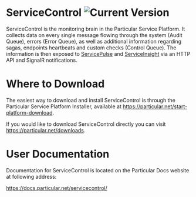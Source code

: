 ServiceControl ![Current Version](https://img.shields.io/github/release/particular/servicecontrol.svg?style=flat&label=current%20version)
=====================

ServiceControl is the monitoring brain in the Particular Service Platform. It collects data on every single message flowing through the system (Audit Queue), errors (Error Queue), as well as additional information regarding sagas, endpoints heartbeats and custom checks (Control Queue). The information is then exposed to [ServicePulse](https://particular.net/servicepulse) and [ServiceInsight](https://particular.net/serviceinsight) via an HTTP API and SignalR notifications.

Where to Download
=====================

The easiest way to download and install ServiceControl is through the Particular Service Platform Installer, available at https://particular.net/start-platform-download.

If you would like to download ServiceControl directly you can visit https://particular.net/downloads.

User Documentation
=====================

Documentation for ServiceControl is located on the Particular Docs website at following address:

https://docs.particular.net/servicecontrol/
